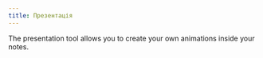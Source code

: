 ```yaml
---
title: Презентація
---
```


The presentation tool allows you to create your own animations inside your notes.
